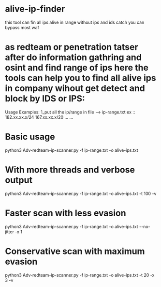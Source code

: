 # alive-ip-finder
this tool can fin all ips  alive in range without ips and ids  catch you  can bypass most  waf 


# as redteam or penetration tatser after  do information gathring and osint and find range of ips here the tools can help you to find all alive ips in company wihout get detect and block by IDS or IPS:

Usage Examples:
1_put all the ip/range in file  --> ip-range.txt
ex ::
182.xx.xx.x/24
167.xx.xx.x/20
...
...

# Basic usage
python3 Adv-redteam-ip-scanner.py -f ip-range.txt -o alive-ips.txt

# With more threads and verbose output
python3 Adv-redteam-ip-scanner.py -f ip-range.txt -o alive-ips.txt -t 100 -v

# Faster scan with less evasion
python3 Adv-redteam-ip-scanner.py -f ip-range.txt -o alive-ips.txt --no-jitter -x 1

# Conservative scan with maximum evasion
python3 Adv-redteam-ip-scanner.py -f ip-range.txt -o alive-ips.txt -t 20 -x 3 -v

